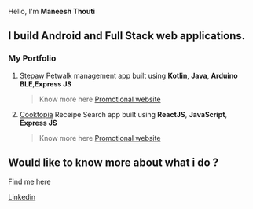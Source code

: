 Hello, I'm **Maneesh Thouti**
## I build Android and Full Stack web applications.

### My Portfolio
1. [Stepaw](https://github.com/ButterfliesLangara/Stepaw) Petwalk management app built using __Kotlin__, __Java__, __Arduino BLE__,__Express JS__ 

   > Know more here [Promotional website](http://www.stepaw.ca)
   
2. [Cooktopia](https://github.com/falguni-lakdawala/cooktopia) Receipe Search app built using __ReactJS__, __JavaScript__, __Express JS__
 
   > Know more here [Promotional website](http://www.cooktopia.ca)

## Would like to know more about what i do ?

Find me here 

[Linkedin](https://linkedin.com/in/maneesh43)


<!---
Maneesh43/Maneesh43 is a ✨ special ✨ repository because its `README.md` (this file) appears on your GitHub profile.
You can click the Preview link to take a look at your changes.
--->
